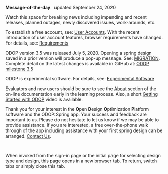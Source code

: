 **Message-of-the-day** &nbsp; updated September 24, 2020   

Watch this space for breaking news 
including impending and recent releases, planned outages, newly discovered issues, work-arounds, etc.  

To establish a free account, see: [User Accounts](userAccounts). 
With the recent introduction of user account features, browser requirements have changed. 
For details, see: [Requirements](requirements)  

ODOP version 3.5 was released July 5, 2020. 
Opening a spring design saved in a prior version will produce a pop-up message. 
See: [MIGRATION](../Help/terminology#migration). 
Complete detail on the latest changes is available in GitHub at: 
[ODOP milestone 3.5](https://github.com/thegrumpys/odop/milestone/33?closed=1)

ODOP is experimental software. 
For details, see: [Experimental Software](experimental)   

Evaluators and new users should be sure to see the [About](../About) section 
of the on-line documentation early in the learning process. 
Also, a short [Getting Started with ODOP](https://www.youtube.com/watch?v=agVKIdLA6t0) video is available.

Thank you for your interest in the **O**pen **D**esign **O**ptimization **P**latform software and the ODOP:Spring app. 
Your success and feedback are important to us. 
Please do not hesitate to let us know if we may be able to provide assistance. 
If you are interested, 
a free over-the-phone walk through of the app including assistance with your first spring design can be arranged. 
[Contact Us](ContactUs).   

&nbsp;

When invoked from the sign-in page or the initial page for selecting design type and design, 
this page opens in a new browser tab.
To return, switch tabs or simply close this tab.
 